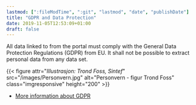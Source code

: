 ```yaml
---
lastmod: [":fileModTime", ":git", "lastmod", "date", "publishDate"]
title: "GDPR and Data Protection"
date: 2019-11-05T12:53:09+01:00
draft: false
---
```


All data linked to from the portal must comply with the General Data Protection Regulations (GDPR) from EU. It shall not be possible to extract personal data from any data set.

{{< figure attr="*Illustrasjon: Trond Foss, Sintef*"  src="/images/Personvern.jpg" alt="Personvern - figur Trond Foss"
    class="imgresponsive" height="200" >}}


- [More information about GDPR](https://gdpr-info.eu/)
